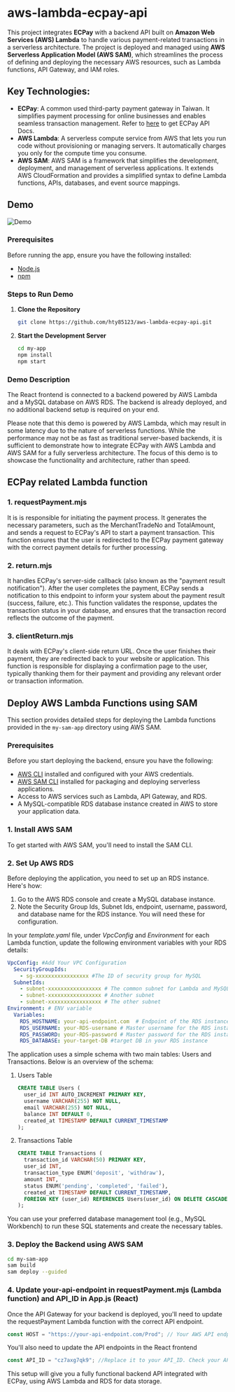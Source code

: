 # aws-lambda-ecpay-api

This project integrates **ECPay** with a backend API built on **Amazon Web Services (AWS) Lambda** to handle various payment-related transactions in a serverless architecture. The project is deployed and managed using **AWS Serverless Application Model (AWS SAM)**, which streamlines the process of defining and deploying the necessary AWS resources, such as Lambda functions, API Gateway, and IAM roles.

## Key Technologies:

- **ECPay**: A common used third-party payment gateway in Taiwan. It simplifies payment processing for online businesses and enables seamless transaction management. Refer to [here](https://developers.ecpay.com.tw/?page_id=26797) to get ECPay API Docs.
- **AWS Lambda**: A serverless compute service from AWS that lets you run code without provisioning or managing servers. It automatically charges you only for the compute time you consume.
- **AWS SAM**: AWS SAM is a framework that simplifies the development, deployment, and management of serverless applications. It extends AWS CloudFormation and provides a simplified syntax to define Lambda functions, APIs, databases, and event source mappings.

## Demo

![Demo](https://raw.githubusercontent.com/hty85123/aws-lambda-ecpay-api/main/aws-lambda-ecpay-api-demo.gif)

### Prerequisites

Before running the app, ensure you have the following installed:
- [Node.js](https://nodejs.org/) 
- [npm](https://www.npmjs.com/) 

### Steps to Run Demo


1. **Clone the Repository**
   
   ```bash
   git clone https://github.com/hty85123/aws-lambda-ecpay-api.git
   ```

2. **Start the Development Server**

   ```bash
   cd my-app
   npm install
   npm start
   ```

### Demo Description

The React frontend is connected to a backend powered by AWS Lambda and a MySQL database on AWS RDS. The backend is already deployed, and no additional backend setup is required on your end.

Please note that this demo is powered by AWS Lambda, which may result in some latency due to the nature of serverless functions. While the performance may not be as fast as traditional server-based backends, it is sufficient to demonstrate how to integrate ECPay with AWS Lambda and AWS SAM for a fully serverless architecture. The focus of this demo is to showcase the functionality and architecture, rather than speed.

## ECPay related Lambda function

### 1. requestPayment.mjs
It is is responsible for initiating the payment process. It generates the necessary parameters, such as the MerchantTradeNo and TotalAmount, and sends a request to ECPay's API to start a payment transaction. This function ensures that the user is redirected to the ECPay payment gateway with the correct payment details for further processing.
### 2. return.mjs
It handles ECPay's server-side callback (also known as the "payment result notification"). After the user completes the payment, ECPay sends a notification to this endpoint to inform your system about the payment result (success, failure, etc.). This function validates the response, updates the transaction status in your database, and ensures that the transaction record reflects the outcome of the payment.
### 3. clientReturn.mjs
It deals with ECPay's client-side return URL. Once the user finishes their payment, they are redirected back to your website or application. This function is responsible for displaying a confirmation page to the user, typically thanking them for their payment and providing any relevant order or transaction information.

## Deploy AWS Lambda Functions using SAM

This section provides detailed steps for deploying the Lambda functions provided in the `my-sam-app` directory using AWS SAM.

### Prerequisites
Before you start deploying the backend, ensure you have the following:
- [AWS CLI](https://aws.amazon.com/cli/) installed and configured with your AWS credentials.
- [AWS SAM CLI](https://aws.amazon.com/serverless/sam/) installed for packaging and deploying serverless applications.
- Access to AWS services such as Lambda, API Gateway, and RDS.
- A MySQL-compatible RDS database instance created in AWS to store your application data.

### 1. Install AWS SAM
To get started with AWS SAM, you'll need to install the SAM CLI.

### 2. Set Up AWS RDS
Before deploying the application, you need to set up an RDS instance. Here's how:

1. Go to the AWS RDS console and create a MySQL database instance.
2. Note the Security Group Ids, Subnet Ids, endpoint, username, password, and database name for the RDS instance. You will need these for configuration.

In your *template.yaml* file, under *VpcConfig* and *Environment* for each Lambda function, update the following environment variables with your RDS details:
   ```template.yaml
   VpcConfig: #Add Your VPC Configuration
     SecurityGroupIds:
       - sg-xxxxxxxxxxxxxxxxx #The ID of security group for MySQL
     SubnetIds:
       - subnet-xxxxxxxxxxxxxxxxx # The common subnet for Lambda and MySQL/Redis
       - subnet-xxxxxxxxxxxxxxxxx # Another subnet
       - subnet-xxxxxxxxxxxxxxxxx # The other subnet
   Environment: # ENV variable
     Variables:
       RDS_HOSTNAME: your-api-endpoint.com  # Endpoint of the RDS instance
       RDS_USERNAME: your-RDS-username # Master username for the RDS instance
       RDS_PASSWORD: your-RDS-password # Master password for the RDS instance
       RDS_DATABASE: your-target-DB #target DB in your RDS instance
   ```

The application uses a simple schema with two main tables: Users and Transactions. Below is an overview of the schema:
1. Users Table
   ```SQL
   CREATE TABLE Users (
     user_id INT AUTO_INCREMENT PRIMARY KEY,
     username VARCHAR(255) NOT NULL,
     email VARCHAR(255) NOT NULL,
     balance INT DEFAULT 0,
     created_at TIMESTAMP DEFAULT CURRENT_TIMESTAMP
   );
   ```
2. Transactions Table
   ```SQL
   CREATE TABLE Transactions (
     transaction_id VARCHAR(50) PRIMARY KEY,
     user_id INT,
     transaction_type ENUM('deposit', 'withdraw'),
     amount INT,
     status ENUM('pending', 'completed', 'failed'),
     created_at TIMESTAMP DEFAULT CURRENT_TIMESTAMP,
     FOREIGN KEY (user_id) REFERENCES Users(user_id) ON DELETE CASCADE
   );
   ```

You can use your preferred database management tool (e.g., MySQL Workbench) to run these SQL statements and create the necessary tables.

### 3. Deploy the Backend using AWS SAM
   ```bash
   cd my-sam-app
   sam build
   sam deploy --guided
   ```

### 4. Update your-api-endpoint in requestPayment.mjs (Lambda function) and API_ID in App.js (React)
Once the API Gateway for your backend is deployed, you'll need to update the requestPayment Lambda function with the correct API endpoint.
```requestPayment.mjs
const HOST = "https://your-api-endpoint.com/Prod"; // Your AWS API endpoint
```
You'll also need to update the API endpoints in the React frontend
```App.js
const API_ID = "cz7axg7qk9"; //Replace it to your API_ID. Check your API_ID in the API Gateway console.
```
This setup will give you a fully functional backend API integrated with ECPay, using AWS Lambda and RDS for data storage.
